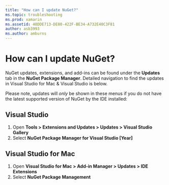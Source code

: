```yaml
---
title: "How can I update NuGet?"
ms.topic: troubleshooting
ms.prod: xamarin
ms.assetid: 40DDE713-DE80-422F-BE34-A732E40C3F81
author: asb3993
ms.author: amburns
---
```


# How can I update NuGet?

NuGet updates, extensions, and add-ins can be found under the **Updates** tab in the **NuGet Package Manager**. Detailed navigation to find the updates in Visual Studio for Mac & Visual Studio is below. 

Please note, updates will *only* be shown in these menus if you do not have the latest supported version of NuGet by the IDE installed:

## Visual Studio
1. Open **Tools > Extensions and Updates > Updates > Visual Studio Gallery**
2. Select **NuGet Package Manager for Visual Studio [Year]**

## Visual Studio for Mac

1. Open **Visual Studio for Mac > Add-in Manager > Updates > IDE Extensions**
2. Select **NuGet Package Management**

